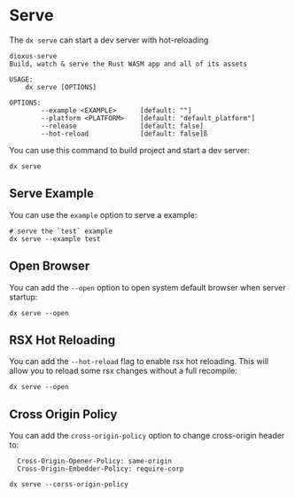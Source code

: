 # Serve

The `dx serve` can start a dev server with hot-reloading

```
dioxus-serve 
Build, watch & serve the Rust WASM app and all of its assets

USAGE:
    dx serve [OPTIONS]

OPTIONS:
        --example <EXAMPLE>      [default: ""]
        --platform <PLATFORM>    [default: "default_platform"]
        --release                [default: false]
        --hot-reload             [default: false]ß
```

You can use this command to build project and start a dev server:

```
dx serve
```

## Serve Example

You can use the `example` option to serve a example:

```
# serve the `test` example
dx serve --example test
```

## Open Browser

You can add the `--open` option to open system default browser when server startup:

```
dx serve --open
```

## RSX Hot Reloading

You can add the `--hot-reload` flag to enable rsx hot reloading. This will allow you to reload some rsx changes without a full recompile:

```
dx serve --open
```

## Cross Origin Policy

You can add the `cross-origin-policy` option to change cross-origin header to:

```
  Cross-Origin-Opener-Policy: same-origin
  Cross-Origin-Embedder-Policy: require-corp
```

```
dx serve --corss-origin-policy
```